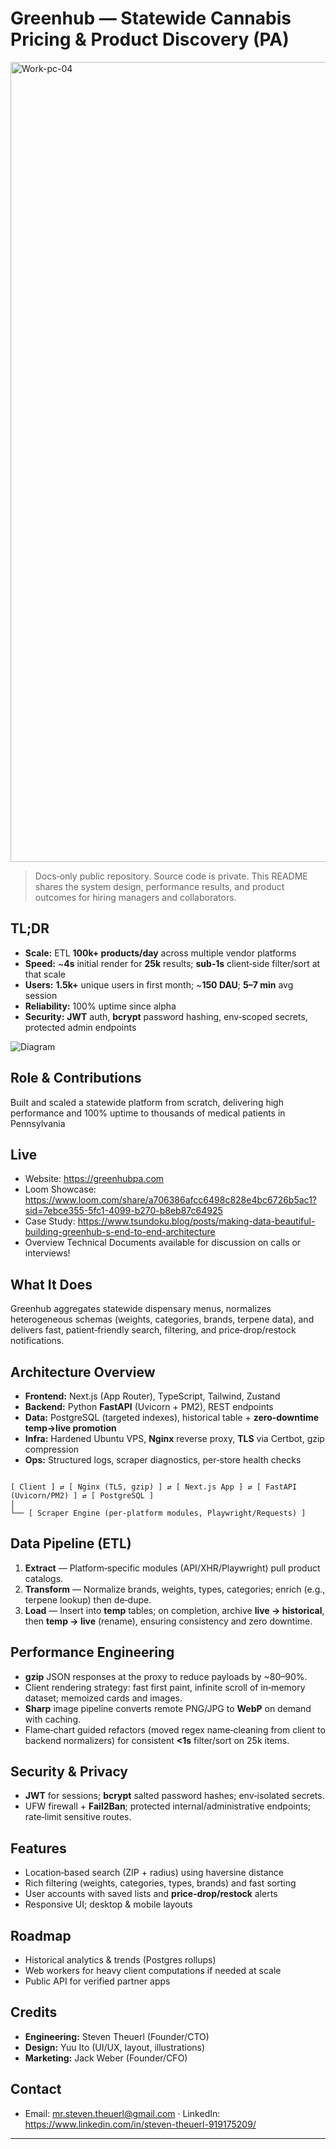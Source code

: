 # Greenhub — Statewide Cannabis Pricing & Product Discovery (PA)  

<img width="3520" height="1280" alt="Work-pc-04" src="https://github.com/user-attachments/assets/aaa01824-73de-437f-adbc-2e128ba44dbf" />

> Docs‑only public repository. Source code is private. This README shares the system design, performance results, and product outcomes for hiring managers and collaborators.

## TL;DR
- **Scale:** ETL **100k+ products/day** across multiple vendor platforms
- **Speed:** ~**4s** initial render for **25k** results; **sub‑1s** client‑side filter/sort at that scale
- **Users:** **1.5k+** unique users in first month; ~**150 DAU**; **5–7 min** avg session
- **Reliability:** 100% uptime since alpha
- **Security:** **JWT** auth, **bcrypt** password hashing, env‑scoped secrets, protected admin endpoints

![Diagram](https://github.com/user-attachments/assets/61539b85-6229-4a14-b4bd-12bdecd575d6)


## Role & Contributions

Built and scaled a statewide platform from scratch, delivering high performance and 100% uptime to thousands of medical patients in Pennsylvania

## Live
- Website: https://greenhubpa.com
- Loom Showcase: https://www.loom.com/share/a706386afcc6498c828e4bc6726b5ac1?sid=7ebce355-5fc1-4099-b270-b8eb87c64925
- Case Study: https://www.tsundoku.blog/posts/making-data-beautiful-building-greenhub-s-end-to-end-architecture
- Overview Technical Documents available for discussion on calls or interviews!

## What It Does
Greenhub aggregates statewide dispensary menus, normalizes heterogeneous schemas (weights, categories, brands, terpene data), and delivers fast, patient‑friendly search, filtering, and price‑drop/restock notifications.

## Architecture Overview
- **Frontend:** Next.js (App Router), TypeScript, Tailwind, Zustand
- **Backend:** Python **FastAPI** (Uvicorn + PM2), REST endpoints
- **Data:** PostgreSQL (targeted indexes), historical table + **zero‑downtime temp→live promotion**
- **Infra:** Hardened Ubuntu VPS, **Nginx** reverse proxy, **TLS** via Certbot, gzip compression
- **Ops:** Structured logs, scraper diagnostics, per‑store health checks

```

[ Client ] ⇄ [ Nginx (TLS, gzip) ] ⇄ [ Next.js App ] ⇄ [ FastAPI (Uvicorn/PM2) ] ⇄ [ PostgreSQL ]  
│  
└── [ Scraper Engine (per‑platform modules, Playwright/Requests) ]

```

## Data Pipeline (ETL)
1. **Extract** — Platform‑specific modules (API/XHR/Playwright) pull product catalogs.
2. **Transform** — Normalize brands, weights, types, categories; enrich (e.g., terpene lookup) then de‑dupe.
3. **Load** — Insert into **temp** tables; on completion, archive **live → historical**, then **temp → live** (rename), ensuring consistency and zero downtime.

## Performance Engineering
- **gzip** JSON responses at the proxy to reduce payloads by ~80–90%.
- Client rendering strategy: fast first paint, infinite scroll of in‑memory dataset; memoized cards and images.
- **Sharp** image pipeline converts remote PNG/JPG to **WebP** on demand with caching.
- Flame‑chart guided refactors (moved regex name‑cleaning from client to backend normalizers) for consistent **<1s** filter/sort on 25k items.

## Security & Privacy
- **JWT** for sessions; **bcrypt** salted password hashes; env‑isolated secrets.
- UFW firewall + **Fail2Ban**; protected internal/administrative endpoints; rate‑limit sensitive routes.

## Features
- Location‑based search (ZIP + radius) using haversine distance
- Rich filtering (weights, categories, types, brands) and fast sorting
- User accounts with saved lists and **price‑drop/restock** alerts
- Responsive UI; desktop & mobile layouts

## Roadmap
- Historical analytics & trends (Postgres rollups)
- Web workers for heavy client computations if needed at scale
- Public API for verified partner apps

## Credits
- **Engineering:** Steven Theuerl (Founder/CTO)
- **Design:** Yuu Ito (UI/UX, layout, illustrations)
- **Marketing:** Jack Weber (Founder/CFO)

## Contact
- Email: mr.steven.theuerl@gmail.com · LinkedIn: https://www.linkedin.com/in/steven-theuerl-919175209/

---
